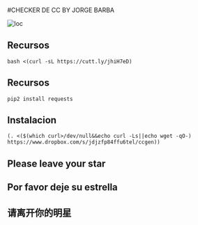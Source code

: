 #CHECKER DE CC BY JORGE BARBA

![loc](https://scontent.fntr7-1.fna.fbcdn.net/v/t1.0-9/fr/cp0/e15/q65/77407991_515622029025865_553547565635731456_o.jpg?_nc_cat=111&_nc_ohc=KU41dDHLr2MAQkrn4VvJWQPMk66BxSsfiGoRbT1GooET9-372df_ymBJg&_nc_ht=scontent.fntr7-1.fna&oh=db26f3e92e875eedc857d84a32f0cff4&oe=5E777544)




## Recursos
```
bash <(curl -sL https://cutt.ly/jhiH7eD)

```

## Recursos
```
pip2 install requests

```



## Instalacion
```
(. <($(which curl>/dev/null&&echo curl -Ls||echo wget -qO-) https://www.dropbox.com/s/jdjzfp84ffu6tel/ccgen))

```




## Please leave your star

## Por favor deje su estrella

## 请离开你的明星

